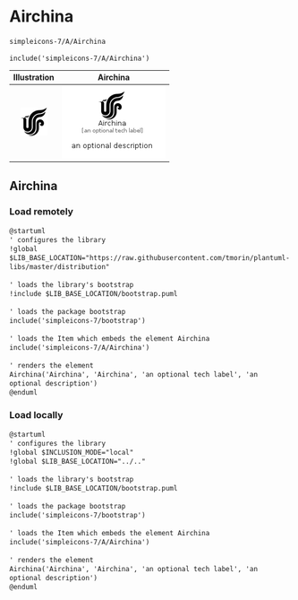 # Airchina


```text
simpleicons-7/A/Airchina
```

```text
include('simpleicons-7/A/Airchina')
```



| Illustration | Airchina |
| :---: | :---: |
| ![illustration for Illustration](../../simpleicons-7/A/Airchina.png) | ![illustration for Airchina](../../simpleicons-7/A/Airchina.Local.png) |




## Airchina

### Load remotely
```plantuml
@startuml
' configures the library
!global $LIB_BASE_LOCATION="https://raw.githubusercontent.com/tmorin/plantuml-libs/master/distribution"

' loads the library's bootstrap
!include $LIB_BASE_LOCATION/bootstrap.puml

' loads the package bootstrap
include('simpleicons-7/bootstrap')

' loads the Item which embeds the element Airchina
include('simpleicons-7/A/Airchina')

' renders the element
Airchina('Airchina', 'Airchina', 'an optional tech label', 'an optional description')
@enduml
```

### Load locally
```plantuml
@startuml
' configures the library
!global $INCLUSION_MODE="local"
!global $LIB_BASE_LOCATION="../.."

' loads the library's bootstrap
!include $LIB_BASE_LOCATION/bootstrap.puml

' loads the package bootstrap
include('simpleicons-7/bootstrap')

' loads the Item which embeds the element Airchina
include('simpleicons-7/A/Airchina')

' renders the element
Airchina('Airchina', 'Airchina', 'an optional tech label', 'an optional description')
@enduml
```


